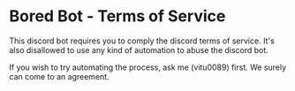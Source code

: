 # Bored Bot - Terms of Service

This discord bot requires you to comply the discord terms of service. It's also disallowed to use any kind of automation to abuse
the discord bot.

If you wish to try automating the process, ask me (vitu0089) first. We surely can come to an agreement.
